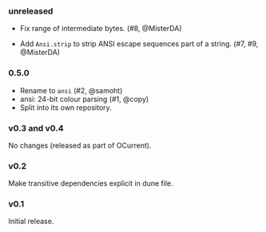 ### unreleased

* Fix range of intermediate bytes. (#8, @MisterDA)

* Add `Ansi.strip` to strip ANSI escape sequences part of a string.
  (#7, #9, @MisterDA)

### 0.5.0

* Rename to `ansi` (#2, @samoht)
* ansi: 24-bit colour parsing (#1, @copy)
* Split into its own repository.

### v0.3 and v0.4

No changes (released as part of OCurrent).

### v0.2

Make transitive dependencies explicit in dune file.

### v0.1

Initial release.

